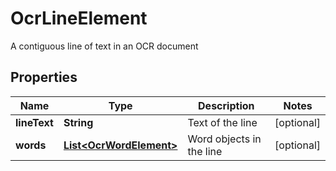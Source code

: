 

# OcrLineElement

A contiguous line of text in an OCR document
## Properties

Name | Type | Description | Notes
------------ | ------------- | ------------- | -------------
**lineText** | **String** | Text of the line |  [optional]
**words** | [**List&lt;OcrWordElement&gt;**](OcrWordElement.md) | Word objects in the line |  [optional]



